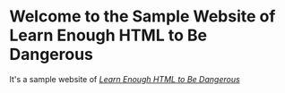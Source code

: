 # Welcome to the Sample Website of Learn Enough HTML to Be Dangerous

It's a sample website of [*Learn Enough HTML to Be Dangerous*](https://www.learnenough.com/course/learn_enough_html/)

